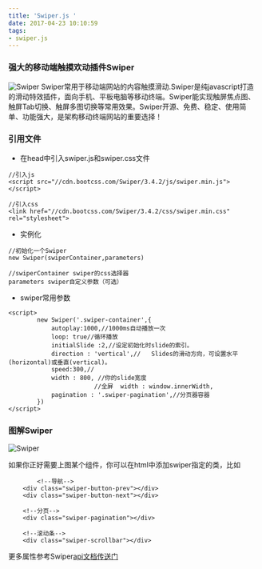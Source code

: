 ```yaml
---
title: 'Swiper.js '
date: 2017-04-23 10:10:59
tags: 
- swiper.js
---
```


### 强大的移动端触摸欢动插件Swiper
![Swiper](http://oe3vwrk94.bkt.clouddn.com/swiper1.png)
Swiper常用于移动端网站的内容触摸滑动.Swiper是纯javascript打造的滑动特效插件，面向手机、平板电脑等移动终端。Swiper能实现触屏焦点图、触屏Tab切换、触屏多图切换等常用效果。Swiper开源、免费、稳定、使用简单、功能强大，是架构移动终端网站的重要选择！
<!-- more -->

### 引用文件

- 在head中引入swiper.js和swiper.css文件

```
//引入js
<script src="//cdn.bootcss.com/Swiper/3.4.2/js/swiper.min.js"></script>

//引入css
<link href="//cdn.bootcss.com/Swiper/3.4.2/css/swiper.min.css" rel="stylesheet">
```

- 实例化

```
//初始化一个Swiper
new Swiper(swiperContainer,parameters)

//swiperContainer swiper的css选择器
parameters swiper自定义参数（可选）
```


- swiper常用参数

```
<script>
		new Swiper('.swiper-container',{
		    autoplay:1000,//1000ms自动播放一次
			loop: true//循环播放
			initialSlide :2,//设定初始化时slide的索引。
			direction : 'vertical',//	Slides的滑动方向，可设置水平(horizontal)或垂直(vertical)。
			speed:300,//
			width : 800, //你的slide宽度
						//全屏  width : window.innerWidth,
			pagination : '.swiper-pagination',//分页器容器
		})
</script>
```


### 图解Swiper
![Swiper](http://oe3vwrk94.bkt.clouddn.com/swiper-%E5%9B%BE%E8%A7%A3.png)

如果你正好需要上图某个组件，你可以在html中添加swiper指定的类，比如

```
        <!--导航-->
    <div class="swiper-button-prev"></div>
	<div class="swiper-button-next"></div>
	
	<!--分页-->
	<div class="swiper-pagination"></div>
	
	<!--滚动条-->
	<div class="swiper-scrollbar"></div>
```

更多属性参考Swiper[api文档传送门](http://www.swiper.com.cn/api/index.html)



